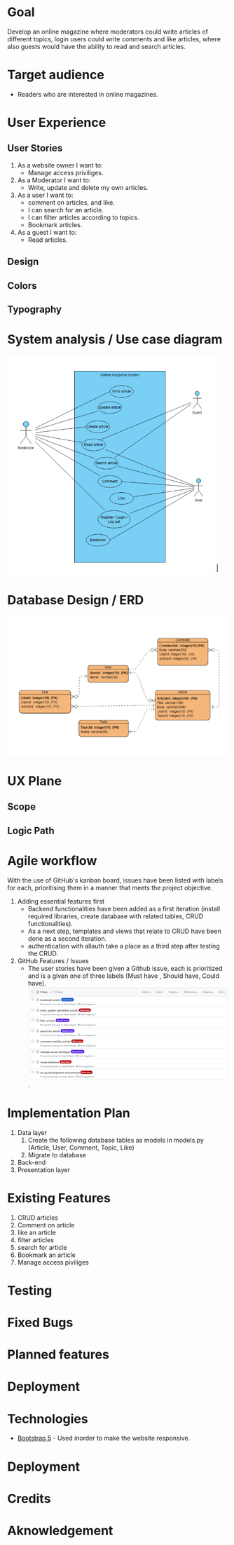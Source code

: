 # Goal

Develop an online magazine where moderators could write articles of different topics,
login users could write comments and like articles, where also guests would have the ability to read and search articles.

# Target audience

- Readers who are interested in online magazines.

# User Experience

## User Stories

1. As a website owner I want to:
   - Manage access priviliges.
2. As a Moderator I want to:
   - Write, update and delete my own articles.
3. As a user I want to:
   - comment on articles, and like.
   - I can search for an article.
   - I can filter articles according to topics.
   - Bookmark articles.
4. As a guest I want to:
   - Read articles.

## Design

## Colors

## Typography

# System analysis / Use case diagram

![Use case duagram](/static/images/usecase-diagram.png)

# Database Design / ERD

![ERD](/static/images/ERD-diagram.png)

# UX Plane

## Scope

## Logic Path

# Agile workflow

With the use of GitHub's kanban board, issues have been listed with labels for each, prioritising them in a manner that meets the project objective.

1. Adding essential features first
   - Backend functionalities have been added as a first iteration (install required libraries, create database with related tables, CRUD functionalities).
   - As a next step, templates and views that relate to CRUD have been done as a second iteration.
   - authentication with allauth take a place as a third step after testing the CRUD.
2. GitHub Features / Issues
   - The user stories have been given a Github issue, each is prioritized and is a given one of three labels (Must have , Should have, Could have).
     ![Issues](/static/images/issues.png).

# Implementation Plan

1.  Data layer
    1. Create the following database tables as models in models.py (Article, User, Comment, Topic, Like)
    2. Migrate to database
2.  Back-end
3.  Presentation layer

# Existing Features

1. CRUD articles
2. Comment on article
3. like an article
4. filter articles
5. search for article
6. Bookmark an article
7. Manage access piviliges

# Testing

# Fixed Bugs

# Planned features

# Deployment

# Technologies

- [Bootstrap 5](https://getbootstrap.com/) - Used inorder to make the website responsive.

# Deployment

# Credits

# Aknowledgement
